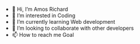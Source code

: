 - 👋 Hi, I’m Amos Richard
- 👀 I’m interested in Coding
- 🌱 I’m currently learning Web development
- 💞️ I’m looking to collaborate with other developers
- 📫 How to reach me Goal

<!---
Amosrichard/Amosrichard is a ✨ special ✨ repository because its `README.md` (this file) appears on your GitHub profile.
You can click the Preview link to take a look at your changes.
--->
